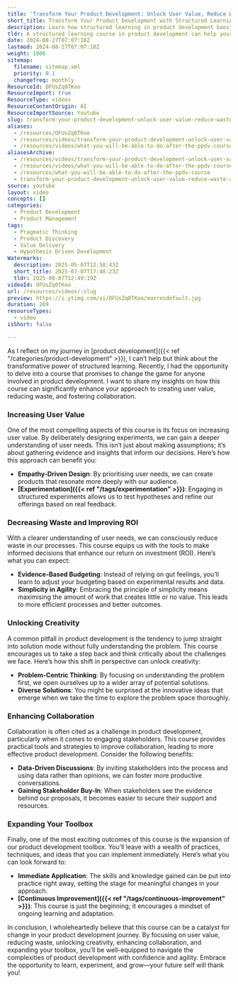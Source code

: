 ```yaml
---
title: 'Transform Your Product Development: Unlock User Value, Reduce Waste, and Enhance Collaboration with Structured Learning'
short_title: Transform Your Product Development with Structured Learning
description: Learn how structured learning in product development boosts user value, reduces waste, fosters collaboration, and encourages creativity through evidence-based practices.
tldr: A structured learning course in product development can help your teams better understand user needs through experimentation, reduce waste by making evidence-based decisions, and improve collaboration with stakeholders using data-driven discussions. The course also encourages creative problem-solving and provides practical tools you can apply immediately. Consider investing in this training to boost user value, efficiency, and team alignment.
date: 2024-08-27T07:07:18Z
lastmod: 2024-08-27T07:07:18Z
weight: 1000
sitemap:
  filename: sitemap.xml
  priority: 0.1
  changefreq: monthly
ResourceId: OFUsZq0TKoo
ResourceImport: true
ResourceType: videos
ResourceContentOrigin: AI
ResourceImportSource: Youtube
slug: transform-your-product-development-unlock-user-value-reduce-waste-and-enhance-collaboration-with-structured-learning
aliases:
  - /resources/OFUsZq0TKoo
  - /resources/videos/transform-your-product-development-unlock-user-value-reduce-waste-and-enhance-collaboration-with-structured-learning
  - /resources/videos/what-you-will-be-able-to-do-after-the-ppdv-course
aliasesArchive:
  - /resources/videos/transform-your-product-development-unlock-user-value-reduce-waste-and-enhance-collaboration-with-structured-learning
  - /resources/videos/what-you-will-be-able-to-do-after-the-ppdv-course
  - /resources/what-you-will-be-able-to-do-after-the-ppdv-course
  - transform-your-product-development-unlock-user-value-reduce-waste-and-enhance-collaboration-with-structured-learning
source: youtube
layout: video
concepts: []
categories:
  - Product Development
  - Product Management
tags:
  - Pragmatic Thinking
  - Product Discovery
  - Value Delivery
  - Hypothesis Driven Development
Watermarks:
  description: 2025-05-07T12:58:43Z
  short_title: 2025-07-07T17:48:23Z
  tldr: 2025-08-07T12:49:19Z
videoId: OFUsZq0TKoo
url: /resources/videos/:slug
preview: https://i.ytimg.com/vi/OFUsZq0TKoo/maxresdefault.jpg
duration: 269
resourceTypes:
  - video
isShort: false

---
```

As I reflect on my journey in [product development]({{< ref "/categories/product-development" >}}), I can’t help but think about the transformative power of structured learning. Recently, I had the opportunity to delve into a course that promises to change the game for anyone involved in product development. I want to share my insights on how this course can significantly enhance your approach to creating user value, reducing waste, and fostering collaboration.

### Increasing User Value

One of the most compelling aspects of this course is its focus on increasing user value. By deliberately designing experiments, we can gain a deeper understanding of user needs. This isn’t just about making assumptions; it’s about gathering evidence and insights that inform our decisions. Here’s how this approach can benefit you:

- **Empathy-Driven Design**: By prioritising user needs, we can create products that resonate more deeply with our audience.
- **[Experimentation]({{< ref "/tags/experimentation" >}})**: Engaging in structured experiments allows us to test hypotheses and refine our offerings based on real feedback.

### Decreasing Waste and Improving ROI

With a clearer understanding of user needs, we can consciously reduce waste in our processes. This course equips us with the tools to make informed decisions that enhance our return on investment (ROI). Here’s what you can expect:

- **Evidence-Based Budgeting**: Instead of relying on gut feelings, you’ll learn to adjust your budgeting based on experimental results and data.
- **Simplicity in Agility**: Embracing the principle of simplicity means maximising the amount of work that creates little or no value. This leads to more efficient processes and better outcomes.

### Unlocking Creativity

A common pitfall in product development is the tendency to jump straight into solution mode without fully understanding the problem. This course encourages us to take a step back and think critically about the challenges we face. Here’s how this shift in perspective can unlock creativity:

- **Problem-Centric Thinking**: By focusing on understanding the problem first, we open ourselves up to a wider array of potential solutions.
- **Diverse Solutions**: You might be surprised at the innovative ideas that emerge when we take the time to explore the problem space thoroughly.

### Enhancing Collaboration

Collaboration is often cited as a challenge in product development, particularly when it comes to engaging stakeholders. This course provides practical tools and strategies to improve collaboration, leading to more effective product development. Consider the following benefits:

- **Data-Driven Discussions**: By inviting stakeholders into the process and using data rather than opinions, we can foster more productive conversations.
- **Gaining Stakeholder Buy-In**: When stakeholders see the evidence behind our proposals, it becomes easier to secure their support and resources.

### Expanding Your Toolbox

Finally, one of the most exciting outcomes of this course is the expansion of our product development toolbox. You’ll leave with a wealth of practices, techniques, and ideas that you can implement immediately. Here’s what you can look forward to:

- **Immediate Application**: The skills and knowledge gained can be put into practice right away, setting the stage for meaningful changes in your approach.
- **[Continuous Improvement]({{< ref "/tags/continuous-improvement" >}})**: This course is just the beginning; it encourages a mindset of ongoing learning and adaptation.

In conclusion, I wholeheartedly believe that this course can be a catalyst for change in your product development journey. By focusing on user value, reducing waste, unlocking creativity, enhancing collaboration, and expanding your toolbox, you’ll be well-equipped to navigate the complexities of product development with confidence and agility. Embrace the opportunity to learn, experiment, and grow—your future self will thank you!
